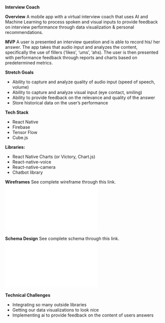 **Interview Coach**

**Overview**
A mobile app with a virtual interview coach that uses AI and Machine Learning to process spoken and visual inputs to provide feedback on interview performance through data visualization & personal recommendations.

**MVP**
A user is presented an interview question and is able to record his/ her answer.
The app takes that audio input and analyzes the content, specifically the use of fillers (‘likes’, ‘ums’, ‘ahs).
The user is then presented with performance feedback through reports and charts based on predetermined metrics.

**Stretch Goals**
- Ability to capture and analyze quality of audio input (speed of speech, volume)
- Ability to capture and analyze visual input (eye contact, smiling)
- Ability to provide feedback on the relevance and quality of the answer
- Store historical data on the user’s performance

**Tech Stack**
- React Native
- Firebase
- Tensor Flow
- Cube.js

**Libraries:**
- React Native Charts (or Victory, Chart.js)
- React-native-voice
- React-native-camera
- Chatbot library
 
**Wireframes**
See complete wireframe through this link.
![Screenshot](InterviewCoach.pdf)

**Schema Design**
See complete schema through this link.
![Screenshot](InterviewCoach.pdf)

**Technical Challenges**
- Integrating so many outside libraries
- Getting our data visualizations to look nice
- Implementing ai to provide feedback on the content of users answers

